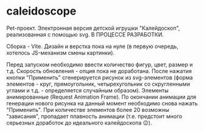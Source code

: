 # caleidoscope

Pet-проект. Электронная версия детской игрушки "Калейдоскоп", реализованная с помощью svg. В ПРОЦЕССЕ РАЗРАБОТКИ. 

Сборка - Vite. Дизайн и верстка пока на нуле (в первую очередь, хотелось JS-механизм смены картинки). 

Перед запуском необходимо ввести количество фигур, цвет, размер и т.д. Скорость обновления - опция пока не доработана. После нажатия кнопки "Применить" сгенерируется рисунок из svg-элементов (форма элементов - круг, прямоугольник, четырехугольник со скругленными углами и т.д. - определяется случайным образом). Элементы анимированные (Request Animation Frame). По окончании анимации для генерации нового рисунка на данный момент необходимо снова нажать "Применить". При количестве элементов более 20 возможны "зависания", пропадает плавность анимации (т.е. предстоит много серьезных доработок до идеального калейдоскопа 😉).
